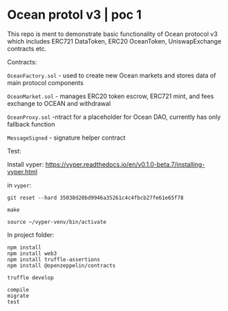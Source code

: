 # Ocean protol v3 | poc 1

This repo is ment to demonstrate basic functionality of Ocean protocol v3 which includes ERC721 DataToken, ERC20 OceanToken, UniswapExchange contracts etc.

Contracts:

`OceanFactory.sol` - used to create new Ocean markets and stores data of main protocol components

`OceanMarket.sol` - manages ERC20 token escrow, ERC721 mint, and fees exchange to OCEAN and withdrawal

`OceanProxy.sol` -ntract for a placeholder for Ocean DAO, currently has only fallback function

`MessageSigned` - signature helper contract

Test:

Install vyper: https://vyper.readthedocs.io/en/v0.1.0-beta.7/installing-vyper.html

in `vyper`:

```
git reset --hard 35038d20bd9946a35261c4c4fbcb27fe61e65f78

make
```

```
source ~/vyper-venv/bin/activate
```

In project folder:

```
npm install
npm install web3
npm install truffle-assertions
npm install @openzeppelin/contracts
```

```
truffle develop
```

```
compile
migrate
test
```